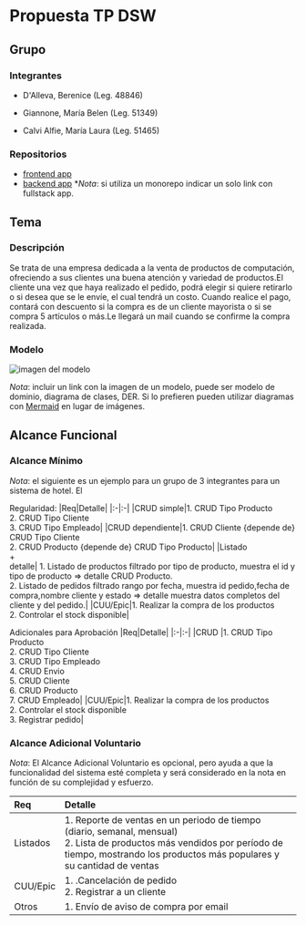 # Propuesta TP DSW

## Grupo
### Integrantes
* D'Alleva, Berenice (Leg. 48846)

* Giannone, María Belen (Leg. 51349)

* Calvi Alfie, María Laura (Leg. 51465)

### Repositorios
* [frontend app](https://github.com/Bere167/DSW-frontend)
* [backend app](https://github.com/Bere167/DSW-backend)
**Nota*: si utiliza un monorepo indicar un solo link con fullstack app.

## Tema
### Descripción

Se trata de una empresa dedicada a la venta de productos de computación, ofreciendo a sus clientes una buena atención y variedad de productos.El cliente una vez que haya realizado el pedido, podrá elegir si quiere retirarlo o si desea que se le envíe, el cual tendrá un costo. Cuando realice el pago, contará con descuento si la compra es de un cliente mayorista o si se compra 5 artículos o más.Le llegará un mail cuando se confirme la compra realizada.

### Modelo
![imagen del modelo]()

*Nota*: incluir un link con la imagen de un modelo, puede ser modelo de dominio, diagrama de clases, DER. Si lo prefieren pueden utilizar diagramas con [Mermaid](https://mermaid.js.org) en lugar de imágenes.

## Alcance Funcional 

### Alcance Mínimo

*Nota*: el siguiente es un ejemplo para un grupo de 3 integrantes para un sistema de hotel. El 

Regularidad:
|Req|Detalle|
|:-|:-|
|CRUD simple|1. CRUD Tipo Producto<br>2. CRUD Tipo Cliente<br>3. CRUD Tipo Empleado|
|CRUD dependiente|1. CRUD Cliente {depende de} CRUD Tipo Cliente<br>2. CRUD Producto {depende de} CRUD Tipo Producto|
|Listado<br>+<br>detalle| 1. Listado de productos filtrado por tipo de producto, muestra el id y tipo de producto => detalle CRUD Producto.<br> 2. Listado de pedidos filtrado rango por fecha, muestra id pedido,fecha de compra,nombre cliente y estado => detalle muestra datos completos del cliente y del pedido.|
|CUU/Epic|1. Realizar la compra de los productos<br>2. Controlar el stock disponible|


Adicionales para Aprobación
|Req|Detalle|
|:-|:-|
|CRUD |1. CRUD Tipo Producto<br>2. CRUD Tipo Cliente<br>3. CRUD Tipo Empleado<br>4. CRUD Envio<br>5. CRUD Cliente<br>6. CRUD Producto<br>7. CRUD Empleado|
|CUU/Epic|1. Realizar la compra de los productos<br>2. Controlar el stock disponible<br>3. Registrar pedido|


### Alcance Adicional Voluntario

*Nota*: El Alcance Adicional Voluntario es opcional, pero ayuda a que la funcionalidad del sistema esté completa y será considerado en la nota en función de su complejidad y esfuerzo.

|Req|Detalle|
|:-|:-|
|Listados |1. Reporte de ventas en un periodo de tiempo (diario, semanal, mensual) <br>2. Lista de productos más vendidos por período de tiempo, mostrando los productos más populares y su cantidad de ventas|
|CUU/Epic|1. .Cancelación de pedido<br>2. Registrar a un cliente|
|Otros|1. Envío de aviso de compra por email|

